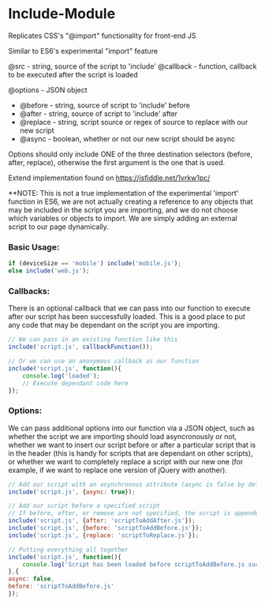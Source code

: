 # Include-Module
Replicates CSS's "@import" functionality for front-end JS

Similar to ES6's experimental "import" feature


@src - string, source of the script to 'include'
@callback - function, callback to be executed after the script is loaded

@options - JSON object
- @before - string, source of script to 'include' before
- @after - string, source of script to 'include' after
- @replace - string, script source or regex of source to replace with our new script
- @async - boolean, whether or not our new script should be async

Options should only include ONE of the three destination selectors (before, after, replace), 
otherwise the first argument is the one that is used.

Extend implementation found on https://jsfiddle.net/1vrkw1pc/

**NOTE: This is not a true implementation of the experimental 'import' function in ES6, we are not actually creating a reference to any objects that may be included in the script you are importing, and we do not choose which variables or objects to import. We are simply adding an external script to our page dynamically. 


### Basic Usage:
```javascript
if (deviceSize == 'mobile') include('mobile.js');
else include('web.js');
```

### Callbacks:
There is an optional callback that we can pass into our function to execute after our script has been successfully loaded.
This is a good place to put any code that may be dependant on the script you are importing.
```javascript
// We can pass in an existing function like this
include('script.js', callbackFunction());

// Or we can use an anonymous callback as our function
include('script.js', function(){
    console.log('loaded');
    // Execute dependant code here
});
```

### Options:
We can pass additional options into our function via a JSON object, such as whether the script we are importing should load asyncronously or not, whether we want to insert our script before or after a particular script that is in the header (this is handy for scripts that are dependant on other scripts), or whether we want to completely replace a script with our new one (for example, if we want to replace one version of jQuery with another).
```javascript
// Add our script with an asynchronous attribute (async is false by default)
include('script.js', {async: true});

// Add our script before a specified script
// If before, after, or remove are not specified, the script is appended to the bottom of the <head>
include('script.js', {after: 'scriptToAddAfter.js'});
include('script.js', {before: 'scriptToAddBefore.js'});
include('script.js', {replace: 'scriptToReplace.js'});

// Putting everything all together
include('script.js', function(){
    console.log('Script has been loaded before scriptToAddBefore.js successfully!');
},{
async: false, 
before: 'scriptToAddBefore.js'
});
```
